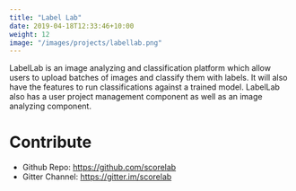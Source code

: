 ```yaml
---
title: "Label Lab"
date: 2019-04-18T12:33:46+10:00
weight: 12
image: "/images/projects/labellab.png"
---
```

LabelLab is an image analyzing and classification platform which allow users to upload batches of images and classify them with labels. It will also have the features to run classifications against a trained model. LabelLab also has a user project management component as well as an image analyzing component.

# Contribute
- Github Repo: <https://github.com/scorelab>
- Gitter Channel: <https://gitter.im/scorelab>